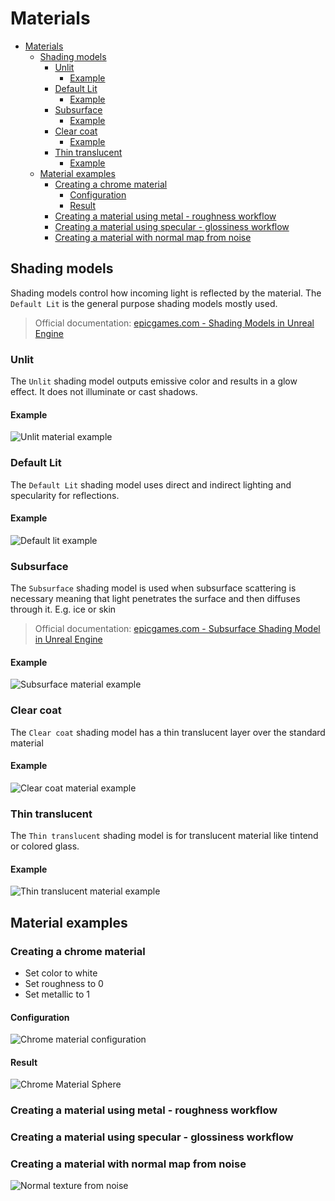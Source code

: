 # Materials

- [Materials](#materials)
  - [Shading models](#shading-models)
    - [Unlit](#unlit)
      - [Example](#example)
    - [Default Lit](#default-lit)
      - [Example](#example-1)
    - [Subsurface](#subsurface)
      - [Example](#example-2)
    - [Clear coat](#clear-coat)
      - [Example](#example-3)
    - [Thin translucent](#thin-translucent)
      - [Example](#example-4)
  - [Material examples](#material-examples)
    - [Creating a chrome material](#creating-a-chrome-material)
      - [Configuration](#configuration)
      - [Result](#result)
    - [Creating a material using metal - roughness workflow](#creating-a-material-using-metal---roughness-workflow)
    - [Creating a material using specular - glossiness workflow](#creating-a-material-using-specular---glossiness-workflow)
    - [Creating a material with normal map from noise](#creating-a-material-with-normal-map-from-noise)


## Shading models

Shading models control how incoming light is reflected by the material. The `Default Lit` is the general purpose shading models mostly used.

> Official documentation: [epicgames.com - Shading Models in Unreal Engine](https://dev.epicgames.com/documentation/en-us/unreal-engine/shading-models-in-unreal-engine)

### Unlit

The `Unlit` shading model outputs emissive color and results in a glow effect. It does not illuminate or cast shadows.

#### Example

![Unlit material example](images/materials/ExampleUnlit.jpeg)

### Default Lit

The `Default Lit` shading model uses direct and indirect lighting and specularity for reflections.

#### Example

![Default lit example](images/materials/ExampleDefaultLit.jpeg)

### Subsurface

The `Subsurface` shading model is used when subsurface scattering is necessary meaning that light penetrates the surface and then diffuses through it. E.g. ice or skin

> Official documentation: [epicgames.com - Subsurface Shading Model in Unreal Engine](https://dev.epicgames.com/documentation/en-us/unreal-engine/subsurface-shading-model-in-unreal-engine)

#### Example

![Subsurface material example](images/materials/ExampleSubsurface.jpeg)

### Clear coat

The `Clear coat` shading model has a thin translucent layer over the standard material

#### Example

![Clear coat material example](images/materials/ExampleClearCoat.jpeg)

### Thin translucent

The `Thin translucent` shading model is for translucent material like tintend or colored glass.

#### Example

![Thin translucent material example](images/materials/ExampleThinTranslucent.jpeg)

## Material examples

### Creating a chrome material

- Set color to white
- Set roughness to 0
- Set metallic to 1

#### Configuration

![Chrome material configuration](images/materials/ChromeMaterial.jpg)

#### Result

![Chrome Material Sphere](images/materials/ExampleChromeDefaultLit.jpeg)

### Creating a material using metal - roughness workflow

### Creating a material using specular - glossiness workflow

### Creating a material with normal map from noise

![Normal texture from noise](images/materials/NormalFromNoise.png)